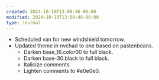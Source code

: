 ```yaml
---
created: 2024-10-10T13:09:46-06:00
modified: 2024-10-10T13:09:46-06:00
type: Journal
---
```


- Scheduled van for new windshield tomorrow.
- Updated theme in nvchad to one based on
  pastenbeans.
  - Darken base_16.color00 to full black.
  - Darken base-30.black to full black.
  - Italicize comments.
  - Lighten comments to #e0e0e0.
